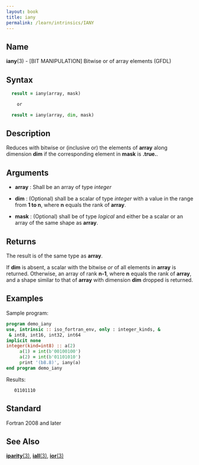 ```yaml
---
layout: book
title: iany
permalink: /learn/intrinsics/IANY
---
```

## __Name__

__iany__(3) - \[BIT MANIPULATION\] Bitwise or of array elements
(GFDL)

## __Syntax__
```fortran
  result = iany(array, mask)

    or

  result = iany(array, dim, mask)
```
## __Description__

Reduces with bitwise or (inclusive or) the elements of __array__ along
dimension __dim__ if the corresponding element in __mask__ is __.true.__.

## __Arguments__

  - __array__
    : Shall be an array of type _integer_

  - __dim__
    : (Optional) shall be a scalar of type _integer_ with a value in the
    range from __1 to n__, where __n__ equals the rank of __array__.

  - __mask__
    : (Optional) shall be of type _logical_ and either be a scalar or an
    array of the same shape as __array__.

## __Returns__

The result is of the same type as __array__.

If __dim__ is absent, a scalar with the bitwise _or_ of all elements in __array__
is returned. Otherwise, an array of rank __n-1__, where __n__ equals the
rank of __array__, and a shape similar to that of __array__ with dimension __dim__
dropped is returned.

## __Examples__

Sample program:

```fortran
program demo_iany
use, intrinsic :: iso_fortran_env, only : integer_kinds, &
 & int8, int16, int32, int64
implicit none
integer(kind=int8) :: a(2)
     a(1) = int(b'00100100')
     a(2) = int(b'01101010')
     print '(b8.8)', iany(a)
end program demo_iany
```
Results:

```
   01101110
```

## __Standard__

Fortran 2008 and later

## __See Also__

[__iparity__(3)](IPARITY),
[__iall__(3)](IALL),
[__ior__(3)](IOR)
